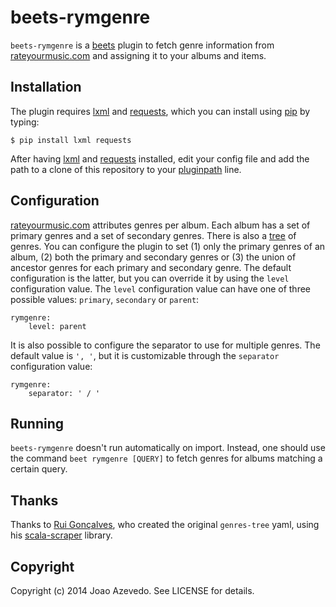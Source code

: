 # beets-rymgenre

`beets-rymgenre` is a [beets][beets] plugin to fetch genre information from
[rateyourmusic.com][rym] and assigning it to your albums and items.

## Installation

The plugin requires [lxml][lxml] and [requests][requests], which you can install
using [pip][pip] by typing:

```
$ pip install lxml requests
```

After having [lxml][lxml] and [requests][requests] installed, edit your config
file and add the path to a clone of this repository to your
[pluginpath][beets-pluginpath] line.

## Configuration

[rateyourmusic.com][rym] attributes genres per album. Each album has a set of
primary genres and a set of secondary genres. There is also a [tree][rym-tree]
of genres. You can configure the plugin to set (1) only the primary genres of an
album, (2) both the primary and secondary genres or (3) the union of ancestor
genres for each primary and secondary genre. The default configuration is the
latter, but you can override it by using the `level` configuration value. The
`level` configuration value can have one of three possible values: `primary`,
`secondary` or `parent`:

```
rymgenre:
    level: parent
```

It is also possible to configure the separator to use for multiple genres. The
default value is `', '`, but it is customizable through the `separator`
configuration value:

```
rymgenre:
    separator: ' / '
```

## Running

`beets-rymgenre` doesn't run automatically on import. Instead, one should use
the command `beet rymgenre [QUERY]` to fetch genres for albums matching a
certain query.

## Thanks

Thanks to [Rui Gonçalves][ruippeixotog], who created the original `genres-tree`
yaml, using his [scala-scraper][scala-scraper] library.

## Copyright

Copyright (c) 2014 Joao Azevedo. See LICENSE for details.

[beets]: http://beets.radbox.org/
[beets-pluginpath]: http://beets.readthedocs.org/en/latest/reference/config.html#pluginpath
[lxml]: http://lxml.de/
[pip]: http://www.pip-installer.org/
[requests]: http://docs.python-requests.org/
[ruippeixotog]: http://github.com/ruippeixotog/
[rym]: http://rateyourmusic.com/
[rym-tree]: http://rateyourmusic.com/rgenre
[scala-scraper]: http://github.com/ruippeixotog/scala-scraper
